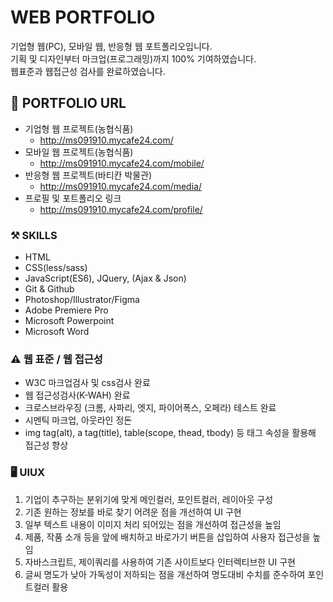 # WEB PORTFOLIO
기업형 웹(PC), 모바일 웹, 반응형 웹 포트폴리오입니다.<br>
기획 및 디자인부터 마크업(프로그래밍)까지 100% 기여하였습니다. <br>
웹표준과 웹접근성 검사를 완료하였습니다. <br>

## 🔗 PORTFOLIO URL
* 기업형 웹 프로젝트(농협식품)
    + http://ms091910.mycafe24.com/
* 모바일 웹 프로젝트(농협식품)
    + http://ms091910.mycafe24.com/mobile/
* 반응형 웹 프로젝트(바티칸 박물관) 
    + http://ms091910.mycafe24.com/media/
* 프로필 및 포트폴리오 링크
    + http://ms091910.mycafe24.com/profile/


### ⚒️ SKILLS
* HTML
* CSS(less/sass)
* JavaScript(ES6), JQuery, (Ajax & Json) 
* Git & Github
* Photoshop/Illustrator/Figma
* Adobe Premiere Pro
* Microsoft Powerpoint
* Microsoft Word

### ⚠️ 웹 표준 / 웹 접근성
* W3C 마크업검사 및 css검사 완료 
* 웹 접근성검사(K-WAH) 완료 
* 크로스브라우징 (크롬, 사파리, 엣지, 파이어폭스, 오페라) 테스트 완료
* 시멘틱 마크업, 아웃라인 정돈
* img tag(alt), a tag(title), table(scope, thead, tbody) 등 태그 속성을 활용해 접근성 향상

### 🖥️ UIUX
1. 기업이 추구하는 분위기에 맞게 메인컬러, 포인트컬러, 레이아웃 구성
2. 기존 원하는 정보를 바로 찾기 어려운 점을 개선하여 UI 구현
3. 일부 텍스트 내용이 이미지 처리 되어있는 점을 개선하여 접근성을 높임
4. 제품, 작품 소개 등을 앞에 배치하고 바로가기 버튼을 삽입하여 사용자 접근성을 높임
5. 자바스크립트, 제이쿼리를 사용하여 기존 사이트보다 인터렉티브한 UI 구현
6. 글씨 명도가 낮아 가독성이 저하되는 점을 개선하여 명도대비 수치를 준수하여 포인트컬러 활용


